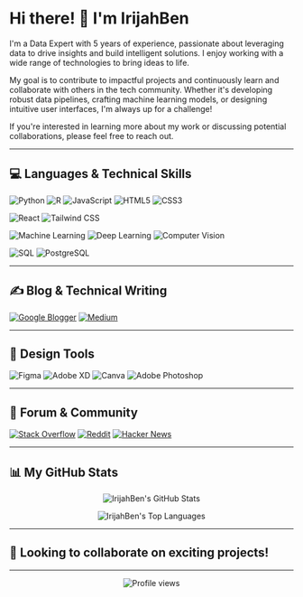 # Hi there! 👋 I'm IrijahBen

I'm a Data Expert with 5 years of experience, passionate about leveraging data to drive insights and build intelligent solutions. I enjoy working with a wide range of technologies to bring ideas to life.

My goal is to contribute to impactful projects and continuously learn and collaborate with others in the tech community. Whether it's developing robust data pipelines, crafting machine learning models, or designing intuitive user interfaces, I'm always up for a challenge!

If you're interested in learning more about my work or discussing potential collaborations, please feel free to reach out.

---

## 💻 Languages & Technical Skills

<p align="left">
  <img src="https://img.shields.io/badge/Python-3776AB?style=for-the-badge&logo=python&logoColor=white" alt="Python"/>
  <img src="https://img.shields.io/badge/R-276DC3?style=for-the-badge&logo=r&logoColor=white" alt="R"/>
  <img src="https://img.shields.io/badge/JavaScript-F7DF1E?style=for-the-badge&logo=javascript&logoColor=black" alt="JavaScript"/>
  <img src="https://img.shields.io/badge/HTML5-E34F26?style=for-the-badge&logo=html5&logoColor=white" alt="HTML5"/>
  <img src="https://img.shields.io/badge/CSS3-1572B6?style=for-the-badge&logo=css3&logoColor=white" alt="CSS3"/>
</p>

<p align="left">
  <img src="https://img.shields.io/badge/React-61DAFB?style=for-the-badge&logo=react&logoColor=black" alt="React"/>
  <img src="https://img.shields.io/badge/Tailwind%20CSS-06B6D4?style=for-the-badge&logo=tailwindcss&logoColor=white" alt="Tailwind CSS"/>
</p>

<p align="left">
  <img src="https://img.shields.io/badge/Machine%20Learning-FF6F00?style=for-the-badge&logo=tensorflow&logoColor=white" alt="Machine Learning"/>
  <img src="https://img.shields.io/badge/Deep%20Learning-B5002D?style=for-the-badge&logo=pytorch&logoColor=white" alt="Deep Learning"/>
  <img src="https://img.shields.io/badge/Computer%20Vision-5C3EEB?style=for-the-badge&logo=opencv&logoColor=white" alt="Computer Vision"/>
</p>

<p align="left">
  <img src="https://img.shields.io/badge/SQL-00758F?style=for-the-badge&logo=sqlite&logoColor=white" alt="SQL"/>
  <img src="https://img.shields.io/badge/PostgreSQL-4169E1?style=for-the-badge&logo=postgresql&logoColor=white" alt="PostgreSQL"/>
</p>

---

## ✍️ Blog & Technical Writing

<p align="left">
  <a href="YOUR_GOOGLE_BLOGGER_LINK_HERE" target="_blank"><img src="https://img.shields.io/badge/Google%20Blogger-FF6600?style=for-the-badge&logo=blogger&logoColor=white" alt="Google Blogger"/></a>
  <a href="YOUR_MEDIUM_PROFILE_LINK_HERE" target="_blank"><img src="https://img.shields.io/badge/Medium-12100E?style=for-the-badge&logo=medium&logoColor=white" alt="Medium"/></a>
</p>

---

## 🎨 Design Tools

<p align="left">
  <img src="https://img.shields.io/badge/Figma-F24E1E?style=for-the-badge&logo=figma&logoColor=white" alt="Figma"/>
  <img src="https://img.shields.io/badge/Adobe%20XD-FF61F6?style=for-the-badge&logo=adobexd&logoColor=white" alt="Adobe XD"/>
  <img src="https://img.shields.io/badge/Canva-00C4CC?style=for-the-badge&logo=canva&logoColor=white" alt="Canva"/>
  <img src="https://img.shields.io/badge/Adobe%20Photoshop-31A8FF?style=for-the-badge&logo=adobephotoshop&logoColor=white" alt="Adobe Photoshop"/>
</p>

---

## 💬 Forum & Community

<p align="left">
  <a href="YOUR_STACKOVERFLOW_PROFILE_LINK_HERE" target="_blank"><img src="https://img.shields.io/badge/Stack%20Overflow-FE7A16?style=for-the-badge&logo=stackoverflow&logoColor=white" alt="Stack Overflow"/></a>
  <a href="YOUR_REDDIT_PROFILE_LINK_HERE" target="_blank"><img src="https://img.shields.io/badge/Reddit-FF4500?style=for-the-badge&logo=reddit&logoColor=white" alt="Reddit"/></a>
  <a href="YOUR_HACKERNEWS_PROFILE_LINK_HERE" target="_blank"><img src="https://img.shields.io/badge/Hacker%20News-FF6600?style=for-the-badge&logo=hackernews&logoColor=white" alt="Hacker News"/></a>
</p>

---

## 📊 My GitHub Stats

<p align="center">
  <img src="https://github-readme-stats.vercel.app/api?username=IrijahBen&show_icons=true&theme=radical&hide_border=true&count_private=true" alt="IrijahBen's GitHub Stats"/>
</p>
<p align="center">
  <img src="https://github-readme-stats.vercel.app/api/top-langs/?username=IrijahBen&layout=compact&theme=radical&hide_border=true&langs_count=8" alt="IrijahBen's Top Languages"/>
</p>

---

## 🚀 Looking to collaborate on exciting projects!

---

<p align="center">
  <img src="https://komarev.com/ghpvc/?username=IrijahBen&label=Profile%20views&color=brightgreen&style=flat-square" alt="Profile views"/>
</p>

